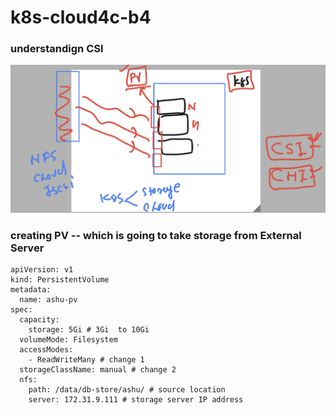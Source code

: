 # k8s-cloud4c-b4

### understandign CSI 

<img src="csi.png">

### creating PV -- which is going to take storage from External Server

```
apiVersion: v1
kind: PersistentVolume
metadata:
  name: ashu-pv
spec:
  capacity:
    storage: 5Gi # 3Gi  to 10Gi 
  volumeMode: Filesystem
  accessModes:
    - ReadWriteMany # change 1
  storageClassName: manual # change 2 
  nfs:
    path: /data/db-store/ashu/ # source location 
    server: 172.31.9.111 # storage server IP address 
```

